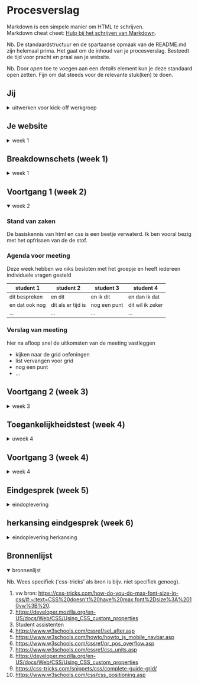 # Procesverslag
Markdown is een simpele manier om HTML te schrijven.  
Markdown cheat cheet: [Hulp bij het schrijven van Markdown](https://github.com/adam-p/markdown-here/wiki/Markdown-Cheatsheet).

Nb. De standaardstructuur en de spartaanse opmaak van de README.md zijn helemaal prima. Het gaat om de inhoud van je procesverslag. Besteedt de tijd voor pracht en praal aan je website.

Nb. Door *open* toe te voegen aan een *details* element kun je deze standaard open zetten. Fijn om dat steeds voor de relevante stuk(ken) te doen.





## Jij

<details>
<summary>uitwerken voor kick-off werkgroep</summary>

### Auteur:
Kyra Rodenburg (vervangen door jouw naam)

#### Je startniveau:
Rood (kies uit zwart, rood óf blauw)

#### Je focus:
Vooral responsive (kies uit responsive óf surface plane)
 
</details>





## Je website

<details>
<summary>week 1</summary>

### Je opdracht:
https://www.foam.org

#### Screenshot(s) van de eerste pagina (small screen): 
Home pagina
<img src="images/home.PNG" width="375px" alt="dit is de homepagina scherm">

#### Screenshot(s) van de tweede pagina (small screen):
Programma pagina
<img src="images/tweedeschermscreenshot.png" width="375px" alt="dit is de detailpagina van de tentoonstelling">
 
</details>



## Breakdownschets (week 1)

<details>
<summary>week 1</summary>

### de hele pagina: 
<img src="images/homefedscreenshot.png" width="375px" alt="breakdown van de hele pagina">

### dynamisch deel (bijv menu): 
<img src="images/breakdownschetsmenu.png" width="375px" alt="breakdown van een dynamisch deel">


</details>





## Voortgang 1 (week 2)

<details open>
<summary>week 2</summary>

### Stand van zaken
De basiskennis van html en css is een beetje verwaterd. Ik ben vooral bezig met het opfrissen van de de stof.


### Agenda voor meeting
Deze week hebben we niks besloten met het groepje en heeft iedereen individuele vragen gesteld

| student 1      | student 2          | student 3    | student 4        |
| ---            | ---                | ---          | ---              |
| dit bespreken  | en dit             | en ik dit    | en dan ik dat    |
| en dat ook nog | dit als er tijd is | nog een punt | dit wil ik zeker |
| ...            | ...                | ...          | ...              |


### Verslag van meeting
hier na afloop snel de uitkomsten van de meeting vastleggen

- kijken naar de grid oefeningen
- list vervangen voor grid
- nog een punt
- ...

</details>



## Voortgang 2 (week 3)

<details>
<summary>week 3</summary>

### Stand van zaken
Problemen waar ik tegen aan loop:
- Sommige elementen reageren niet op de pseudocode in css. De P verdwijnt in mijn website of neemt de css van andere P's over. (zie afbeelding)
<img src="images/nietzichtbaar.png" width="375px" alt="p">
<img src="images/pcss.png" width="375px" alt="p">

- Ik wil een custom cursor maken maar hij laat de img van de cursor niet zien



### Agenda voor meeting
samen met je groepje opstellen

|Kyra               | student 2          | student 3    | student 4        |
| ---               | ---                | ---          | ---              |
| Kleur verandering | en dit             | en ik dit    | en dan ik dat    |
| Custom Cursor     | dit als er tijd is | nog een punt | dit wil ik zeker |
| a:hover           | ...                | ...          | ...              |


### Verslag van meeting
hier na afloop snel de uitkomsten van de meeting vastleggen

- P probleem oplossen
- toegankelijkheidstest 


</details>



## Toegankelijkheidstest (week 4) 

<details>
<summary>uweek 4</summary>

### Bevindingen
- de tab functie werkt
- alles reageert 
- je ziet wanneer iets gefocust is
- de styling kan beter

#### Titel eerste bevinding
Styling nav mooier maken

Tijdens de tab test kwam ik erachter dat de focus bij de nav een verkeerde styling heeft. Ik heb de li gestyled en dit moet worden verander naar a.  Voor de rest is mijn site toegankelijk en ziet de styling van de tab er duidelijk uit.

</details>


## Voortgang 3 (week 4)

<details>
<summary>week 4</summary>

### Stand van zaken
- het hamburgermenu maken ging goed af
- de a moet nog vervangen worden met de button, deze vond ik lastig te stijlen
- ik moet kijken naar de vw, zodat de site goed responsive is


### Agenda voor meeting
we hebben niks besproken deze week maar ik heb wel mijn eigen punten genoteerd

| student 1      | student 2          | student 3    | student 4        |
| ---            | ---                | ---          | ---              |
| vw bespreken   | en dit             | en ik dit    | en dan ik dat    |
| feedback html  | dit als er tijd is | nog een punt | dit wil ik zeker |
| ...            | ...                | ...          | ...              |


### Verslag van meeting
hier na afloop snel de uitkomsten van de meeting vastleggen

-  de sections vervangen met div
-  list vervangen door grid 
-  de a vervangen voor een button


</details>


## Eindgesprek (week 5)

<details>
<summary>eindoplevering</summary>

### Stand van zaken

dit ging goed:
het stijlen ging me goed af en ik vond het erg leuk om te doen. De site was nogal een uitdaging omdat het een hele interactieve site was wat niet altijd het zelfde was. 
Ik heb veel geleerd maar bepaalde onderdelen maken duurde langer dan gewenst. Door deze reden ga ik voor een herkansing omdat ik niet genoeg tijd had om mijn site af te maken. 

### Screenshot(s)
</details>

## herkansing eindgesprek (week 6)

<details>
<summary>eindoplevering herkansing</summary>

 Deze site heb ik gekozen omdat ik het een mooi design vond hebben, alleen het was wel een uitdaging omdat er zoveel interactieve onderdelen erin zaten. Ik heb niet alle interactieve delen kunnen meenemen (zoals de body die van kleur veranderd wanneer je scrollt). Ik merkt dat ik tijdens deze opdracht voornamelijk was gefocust op alle extra dingen in plaats van de basis. De volgende keer zal ik eerst met de basis beginnen en dan pas met de extra dingen (zoals interactie). Zodat ik niet zoals nu weer in tijdnood kom. Voor de herkansing heb ik de meest belangrijke dingen aangepast, zoals responsive design, juiste tab styling en de tweede content. Tijdens deze opdracht heb veel geleerd over responsive design, iets waar ik eerder geen kennis over had maar wel graag wilde leren.

### Screenshot(s)

<img src="images/homefed.png" width="375px" alt="p">

</details>



## Bronnenlijst

<details open>
<summary>bronnenlijst</summary>

Nb. Wees specifiek ('css-tricks' als bron is bijv. niet specifiek genoeg).

1. vw bron: https://css-tricks.com/how-do-you-do-max-font-size-in-css/#:~:text=CSS%20doesn't%20have%20max,font%2Dsize%3A%2010vw%3B%20.
2. https://developer.mozilla.org/en-US/docs/Web/CSS/Using_CSS_custom_properties
3. Student assistenten 
4. https://www.w3schools.com/cssref/sel_after.asp
5. https://www.w3schools.com/howto/howto_js_mobile_navbar.asp
6. https://www.w3schools.com/cssref/pr_pos_overflow.asp
7. https://www.w3schools.com/cssref/css_units.asp
8. https://developer.mozilla.org/en-US/docs/Web/CSS/Using_CSS_custom_properties
9. https://css-tricks.com/snippets/css/complete-guide-grid/
10. https://www.w3schools.com/css/css_positioning.asp

</details>